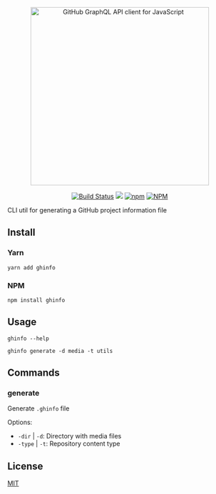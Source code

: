 <p align="center"><img width="400" src="https://cdn.jsdelivr.net/gh/keindev/ghinfo/media/logo.svg" alt="GitHub GraphQL API client for JavaScript"></p>

<p align="center">
    <a href="https://travis-ci.com/keindev/ghinfo"><img src="https://travis-ci.com/keindev/ghinfo.svg?branch=master" alt="Build Status"></a>
    <a href="https://codecov.io/gh/keindev/ghinfo"><img src="https://codecov.io/gh/keindev/ghinfo/branch/master/graph/badge.svg" /></a>
    <a href="https://www.npmjs.com/package/ghinfo"><img alt="npm" src="https://img.shields.io/npm/v/ghinfo.svg"></a>
    <a href="https://www.npmjs.com/package/ghinfo"><img alt="NPM" src="https://img.shields.io/npm/l/ghinfo.svg"></a>
</p>

CLI util for generating a GitHub project information file

## Install

### Yarn

```console
yarn add ghinfo
```

### NPM

```console
npm install ghinfo
```

## Usage

```console
ghinfo --help

ghinfo generate -d media -t utils
```

## Commands

### generate

Generate `.ghinfo` file

Options:

-   `-dir` | `-d`: Directory with media files
-   `-type` | `-t`: Repository content type

## License

[MIT](LICENSE)
